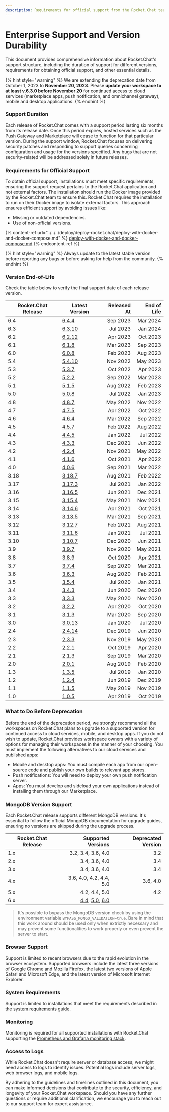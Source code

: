 ```yaml
---
description: Requirements for official support from the Rocket.Chat team
---
```


# Enterprise Support and Version Durability

This document provides comprehensive information about Rocket.Chat's support structure, including the duration of support for different versions, requirements for obtaining official support, and other essential details.

{% hint style="warning" %}
We are extending the deprecation date from October 1, 2023 to **November 20, 2023**. Please **update your workspace to at least v.6.3.0 before November 20** for continued access to cloud services (marketplace apps, push notification, and omnichannel gateway), mobile and desktop applications.
{% endhint %}

### Support Duration

Each release of Rocket.Chat comes with a support period lasting six months from its release date. Once this period expires, hosted services such as the Push Gateway and Marketplace will cease to function for that particular version. During the support window, Rocket.Chat focuses on delivering security patches and responding to support queries concerning configuration and usage for the versions specified. Any bugs that are not security-related will be addressed solely in future releases.

### Requirements for Official Support

To obtain official support, installations must meet specific requirements, ensuring the support request pertains to the Rocket.Chat application and not external factors. The installation should run the Docker image provided by the Rocket.Chat team to ensure this. Rocket.Chat requires the installation to run on their Docker image to isolate external factors. This approach ensures efficient support by avoiding issues like:

* Missing or outdated dependencies.
* Use of non-official versions.

{% content-ref url="../../../deploy/deploy-rocket.chat/deploy-with-docker-and-docker-compose.md" %}
[deploy-with-docker-and-docker-compose.md](../../../deploy/deploy-rocket.chat/deploy-with-docker-and-docker-compose.md)
{% endcontent-ref %}

{% hint style="warning" %}
Always update to the latest stable version before reporting any bugs or before asking for help from the community.
{% endhint %}

### Version End-of-Life&#x20;

Check the table below to verify the final support date of each release version.

| Rocket.Chat Release | Latest Version                                                          | Released At | End of Life |
| ------------------- | ----------------------------------------------------------------------- | ----------: | ----------: |
| 6.4                 | [6.4.4](https://github.com/RocketChat/Rocket.Chat/releases/tag/6.4.4)   |    Sep 2023 |    Mar 2024 |
| 6.3                 | [6.3.10](https://github.com/RocketChat/Rocket.Chat/releases/tag/6.3.10) |    Jul 2023 |    Jan 2024 |
| 6.2                 | [6.2.12](https://github.com/RocketChat/Rocket.Chat/releases/tag/6.2.12) |    Apr 2023 |    Oct 2023 |
| 6.1                 | [6.1.8](https://github.com/RocketChat/Rocket.Chat/releases/tag/6.1.8)   |    Mar 2023 |    Sep 2023 |
| 6.0                 | [6.0.8](https://github.com/RocketChat/Rocket.Chat/releases/tag/6.0.8)   |    Feb 2023 |    Aug 2023 |
| 5.4                 | [5.4.10](https://github.com/RocketChat/Rocket.Chat/releases/tag/5.4.10) |    Nov 2022 |    May 2023 |
| 5.3                 | [5.3.7](https://github.com/RocketChat/Rocket.Chat/releases/tag/5.3.7)   |    Oct 2022 |    Apr 2023 |
| 5.2                 | [5.2.2](https://github.com/RocketChat/Rocket.Chat/releases/tag/5.2.2)   |    Sep 2022 |    Mar 2023 |
| 5.1                 | [5.1.5](https://github.com/RocketChat/Rocket.Chat/releases/tag/5.1.5)   |    Aug 2022 |    Feb 2023 |
| 5.0                 | [5.0.8](https://github.com/RocketChat/Rocket.Chat/releases/tag/5.0.8)   |    Jul 2022 |    Jan 2023 |
| 4.8                 | [4.8.7](https://github.com/RocketChat/Rocket.Chat/releases/tag/4.8.7)   |    May 2022 |    Nov 2022 |
| 4.7                 | [4.7.5](https://github.com/RocketChat/Rocket.Chat/releases/tag/4.7.5)   |    Apr 2022 |    Oct 2022 |
| 4.6                 | [4.6.4](https://github.com/RocketChat/Rocket.Chat/releases/tag/4.6.4)   |    Mar 2022 |    Sep 2022 |
| 4.5                 | [4.5.7](https://github.com/RocketChat/Rocket.Chat/releases/tag/4.5.7)   |    Feb 2022 |    Aug 2022 |
| 4.4                 | [4.4.5](https://github.com/RocketChat/Rocket.Chat/releases/tag/4.4.5)   |    Jan 2022 |    Jul 2022 |
| 4.3                 | [4.3.3](https://github.com/RocketChat/Rocket.Chat/releases/tag/4.3.3)   |    Dec 2021 |    Jun 2022 |
| 4.2                 | [4.2.4](https://github.com/RocketChat/Rocket.Chat/releases/tag/4.2.4)   |    Nov 2021 |    May 2022 |
| 4.1                 | [4.1.6](https://github.com/RocketChat/Rocket.Chat/releases/tag/4.1.6)   |    Oct 2021 |    Apr 2022 |
| 4.0                 | [4.0.6](https://github.com/RocketChat/Rocket.Chat/releases/tag/4.0.6)   |    Sep 2021 |    Mar 2022 |
| 3.18                | [3.18.7](https://github.com/RocketChat/Rocket.Chat/releases/tag/3.18.7) |    Aug 2021 |    Feb 2022 |
| 3.17                | [3.17.3](https://github.com/RocketChat/Rocket.Chat/releases/tag/3.17.3) |    Jul 2021 |    Jan 2022 |
| 3.16                | [3.16.5](https://github.com/RocketChat/Rocket.Chat/releases/tag/3.16.5) |    Jun 2021 |    Dec 2021 |
| 3.15                | [3.15.4](https://github.com/RocketChat/Rocket.Chat/releases/tag/3.15.4) |    May 2021 |    Nov 2021 |
| 3.14                | [3.14.6](https://github.com/RocketChat/Rocket.Chat/releases/tag/3.14.6) |    Apr 2021 |    Oct 2021 |
| 3.13                | [3.13.5](https://github.com/RocketChat/Rocket.Chat/releases/tag/3.13.5) |    Mar 2021 |    Sep 2021 |
| 3.12                | [3.12.7](https://github.com/RocketChat/Rocket.Chat/releases/tag/3.12.7) |    Feb 2021 |    Aug 2021 |
| 3.11                | [3.11.6](https://github.com/RocketChat/Rocket.Chat/releases/tag/3.11.6) |    Jan 2021 |    Jul 2021 |
| 3.10                | [3.10.7](https://github.com/RocketChat/Rocket.Chat/releases/tag/3.10.7) |    Dec 2020 |    Jun 2021 |
| 3.9                 | [3.9.7](https://github.com/RocketChat/Rocket.Chat/releases/tag/3.9.7)   |    Nov 2020 |    May 2021 |
| 3.8                 | [3.8.9](https://github.com/RocketChat/Rocket.Chat/releases/tag/3.8.9)   |    Oct 2020 |    Apr 2021 |
| 3.7                 | [3.7.4](https://github.com/RocketChat/Rocket.Chat/releases/tag/3.7.4)   |    Sep 2020 |    Mar 2021 |
| 3.6                 | [3.6.3](https://github.com/RocketChat/Rocket.Chat/releases/tag/3.6.3)   |    Aug 2020 |    Feb 2021 |
| 3.5                 | [3.5.4](https://github.com/RocketChat/Rocket.Chat/releases/tag/3.5.4)   |    Jul 2020 |    Jan 2021 |
| 3.4                 | [3.4.3](https://github.com/RocketChat/Rocket.Chat/releases/tag/3.4.3)   |    Jun 2020 |    Dec 2020 |
| 3.3                 | [3.3.3](https://github.com/RocketChat/Rocket.Chat/releases/tag/3.3.3)   |    May 2020 |    Nov 2020 |
| 3.2                 | [3.2.2](https://github.com/RocketChat/Rocket.Chat/releases/tag/3.2.2)   |    Apr 2020 |    Oct 2020 |
| 3.1                 | [3.1.3](https://github.com/RocketChat/Rocket.Chat/releases/tag/3.1.3)   |    Mar 2020 |    Sep 2020 |
| 3.0                 | [3.0.13](https://github.com/RocketChat/Rocket.Chat/releases/tag/3.0.13) |    Jan 2020 |    Jul 2020 |
| 2.4                 | [2.4.14](https://github.com/RocketChat/Rocket.Chat/releases/tag/2.4.14) |    Dec 2019 |    Jun 2020 |
| 2.3                 | [2.3.3](https://github.com/RocketChat/Rocket.Chat/releases/tag/2.3.3)   |    Nov 2019 |    May 2020 |
| 2.2                 | [2.2.1](https://github.com/RocketChat/Rocket.Chat/releases/tag/2.2.1)   |    Oct 2019 |    Apr 2020 |
| 2.1                 | [2.1.3](https://github.com/RocketChat/Rocket.Chat/releases/tag/2.1.3)   |    Sep 2019 |    Mar 2020 |
| 2.0                 | [2.0.1](https://github.com/RocketChat/Rocket.Chat/releases/tag/2.0.1)   |    Aug 2019 |    Feb 2020 |
| 1.3                 | [1.3.5](https://github.com/RocketChat/Rocket.Chat/releases/tag/1.3.5)   |    Jul 2019 |    Jan 2020 |
| 1.2                 | [1.2.4](https://github.com/RocketChat/Rocket.Chat/releases/tag/1.2.4)   |    Jun 2019 |    Dec 2019 |
| 1.1                 | [1.1.5](https://github.com/RocketChat/Rocket.Chat/releases/tag/1.1.5)   |    May 2019 |    Nov 2019 |
| 1.0                 | [1.0.5](https://github.com/RocketChat/Rocket.Chat/releases/tag/1.0.5)   |    Apr 2019 |    Oct 2019 |

### What to Do Before Deprecation

Before the end of the deprecation period, we strongly recommend all the workspaces on Rocket.Chat plans to upgrade to a supported version for continued access to cloud services, mobile, and desktop apps. If you do not wish to update, Rocket.Chat provides workspace owners with a variety of options for managing their workspaces in the manner of your choosing. You must implement the following alternatives to our cloud services and published apps:

* Mobile and desktop apps: You must compile each app from our open-source code and publish your own builds to relevant app stores.
* Push notifications: You will need to deploy your own push notification server.
* Apps: You must develop and sideload your own applications instead of installing them through our Marketplace.

### MongoDB Version Support

Each Rocket.Chat release supports different MongoDB versions. It's essential to follow the official MongoDB documentation for upgrade guides, ensuring no versions are skipped during the upgrade process.

| Rocket.Chat Release |                                                                                                                                                                                                                                      Supported Versions | Deprecated Version |
| ------------------- | ------------------------------------------------------------------------------------------------------------------------------------------------------------------------------------------------------------------------------------------------------: | -----------------: |
| 1.x                 |                                                                                                                                                                                                                                      3.2, 3.4, 3.6, 4.0 |                3.2 |
| 2.x                 |                                                                                                                                                                                                                                           3.4, 3.6, 4.0 |                3.4 |
| 3.x                 |                                                                                                                                                                                                                                           3.4, 3.6, 4.0 |                3.4 |
| 4.x                 |                                                                                                                                                                                                                                 3.6, 4.0, 4.2, 4.4, 5.0 |           3.6, 4.0 |
| 5.x                 |                                                                                                                                                                                                                                           4.2, 4.4, 5.0 |                4.2 |
| 6.x                 | [4.4](https://www.mongodb.com/docs/manual/release-notes/4.4-upgrade-replica-set/), [5.0](https://www.mongodb.com/docs/manual/release-notes/5.0-upgrade-replica-set/), [6.0](https://www.mongodb.com/docs/manual/release-notes/6.0-upgrade-replica-set/) |                    |

> It's possible to bypass the MongoDB version check by using the environment variable `BYPASS_MONGO_VALIDATION=true`. Bare in mind that this work around should be used only when extrictly necessary and may prevent some functionalities to work properly or even prevent the server to start.

### Browser Support

Support is limited to recent browsers due to the rapid evolution in the browser ecosystem. Supported browsers include the latest three versions of Google Chrome and Mozilla Firefox, the latest two versions of Apple Safari and Microsoft Edge, and the latest version of Microsoft Internet Explorer.

### System Requirements

Support is limited to installations that meet the requirements described in the [system requirements](../../../deploy/deploy-rocket.chat/system-requirements.md) guide.

### **Monitoring**

Monitoring is required for all supported installations with Rocket.Chat supporting the [Prometheus and Grafana monitoring stack](https://github.com/RocketChat/Rocket.Chat.Metrics).

### Access to Logs

While Rocket.Chat doesn't require server or database access; we might need access to logs to identify issues. Potential logs include server logs, web browser logs, and mobile logs.

By adhering to the guidelines and timelines outlined in this document, you can make informed decisions that contribute to the security, efficiency, and longevity of your Rocket.Chat workspace. Should you have any further questions or require additional clarification, we encourage you to reach out to our support team for expert assistance.
